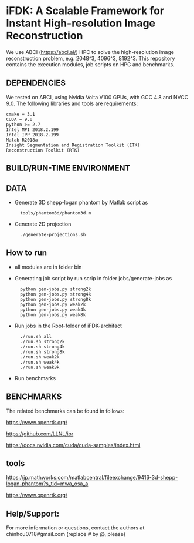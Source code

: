 # iFDK: A Scalable Framework for Instant High-resolution Image Reconstruction
We use ABCI (https://abci.ai/) HPC to solve the high-resolution image reconstruction problem, e.g. 2048^3, 4096^3, 8192^3.
This repository contains the execution modules, job scripts on HPC and benchmarks.

## DEPENDENCIES
We tested on ABCI, using Nvidia Volta V100 GPUs, with GCC 4.8 and NVCC 9.0.
The following libraries and tools are requirements:

    cmake = 3.1
    CUDA = 9.0
    python >= 2.7
    Intel MPI 2018.2.199
    Intel IPP 2018.2.199
    Malab R2018a
    Insight Segmentation and Registration Toolkit (ITK)
    Reconstruction Toolkit (RTK)

## BUILD/RUN-TIME ENVIRONMENT


## DATA

- Generate 3D shepp-logan phantom by Matlab script as

        tools/phantom3d/phantom3d.m

- Generate 2D projection

        ./generate-projections.sh    


## How to run

- all modules are in folder bin

- Generating job script by run scrip in folder jobs/generate-jobs as

        python gen-jobs.py strong2k
        python gen-jobs.py strong4k
        python gen-jobs.py strong8k
        python gen-jobs.py weak2k
        python gen-jobs.py weak4k
        python gen-jobs.py weak8k

- Run jobs in the Root-folder of iFDK-archifact
	
		./run.sh all
		./run.sh strong2k
		./run.sh strong4k
		./run.sh strong8k
		./run.sh weak2k
		./run.sh weak4k
		./run.sh weak8k

- Run benchmarks




## BENCHMARKS
The related benchmarks can be found in follows:

https://www.openrtk.org/

https://github.com/LLNL/ior

https://docs.nvidia.com/cuda/cuda-samples/index.html

## tools

https://jp.mathworks.com/matlabcentral/fileexchange/9416-3d-shepp-logan-phantom?s_tid=mwa_osa_a

https://www.openrtk.org/    



## Help/Support:
For more information or questions, contact the authors at chinhou0718#gmail.com (replace # by @, please)
